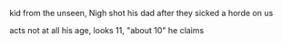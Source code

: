 kid from the unseen, Nigh shot his dad after they sicked a horde on us

acts not at all his age, looks 11, "about 10" he claims